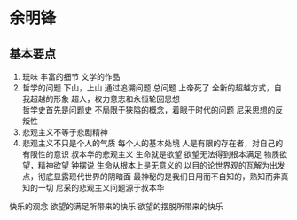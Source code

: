 # 余明锋 
## 基本要点
1. 玩味
	丰富的细节
	文学的作品
2. 哲学的问题
	下山，上山
	通过追溯问题
总问题
上帝死了
全新的超越方式，自我超越的形象 
超人，权力意志和永恒轮回思想  
哲学史首先是问题史
不局限于狭隘的概念，着眼于时代的问题
尼采思想的反叛性
3. 悲观主义不等于悲剧精神
4. 悲观主义不只是个人的气质
	每个人的基本处境
	人是有限的存在者，对自己的有限性的意识 
叔本华的悲观主义
生命就是欲望
	欲望无法得到根本满足
	物质欲望，精神欲望
	钟摆说
	生命从根本上是无意义的
以目的论世界观的瓦解为出发点，彻底显露现代世界的阴暗面
最神秘的是我们日用而不自知的，熟知而非真知的一切
尼采的悲观主义问题源于叔本华

快乐的观念
欲望的满足所带来的快乐
欲望的摆脱所带来的快乐

